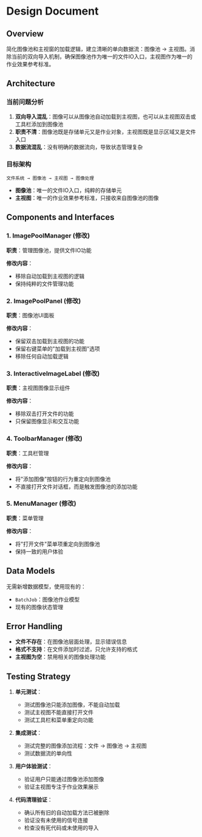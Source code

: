 # Design Document

## Overview

简化图像池和主视窗的加载逻辑，建立清晰的单向数据流：图像池 → 主视图。消除当前的双向导入机制，确保图像池作为唯一的文件IO入口，主视图作为唯一的作业效果参考标准。

## Architecture

### 当前问题分析

1. **双向导入混乱**：图像可以从图像池自动加载到主视图，也可以从主视图双击或工具栏添加到图像池
2. **职责不清**：图像池既是存储单元又是作业对象，主视图既是显示区域又是文件入口
3. **数据流混乱**：没有明确的数据流向，导致状态管理复杂

### 目标架构

```
文件系统 → 图像池 → 主视图 → 图像处理
```

- **图像池**：唯一的文件IO入口，纯粹的存储单元
- **主视图**：唯一的作业效果参考标准，只接收来自图像池的图像

## Components and Interfaces

### 1. ImagePoolManager (修改)

**职责**：管理图像池，提供文件IO功能

**修改内容**：
- 移除自动加载到主视图的逻辑
- 保持纯粹的文件管理功能

### 2. ImagePoolPanel (修改)

**职责**：图像池UI面板

**修改内容**：
- 保留双击加载到主视图的功能
- 保留右键菜单的"加载到主视图"选项
- 移除任何自动加载逻辑

### 3. InteractiveImageLabel (修改)

**职责**：主视图图像显示组件

**修改内容**：
- 移除双击打开文件的功能
- 只保留图像显示和交互功能

### 4. ToolbarManager (修改)

**职责**：工具栏管理

**修改内容**：
- 将"添加图像"按钮的行为重定向到图像池
- 不直接打开文件对话框，而是触发图像池的添加功能

### 5. MenuManager (修改)

**职责**：菜单管理

**修改内容**：
- 将"打开文件"菜单项重定向到图像池
- 保持一致的用户体验

## Data Models

无需新增数据模型，使用现有的：
- `BatchJob`：图像池作业模型
- 现有的图像状态管理

## Error Handling

- **文件不存在**：在图像池层面处理，显示错误信息
- **格式不支持**：在文件添加时过滤，只允许支持的格式
- **主视图为空**：禁用相关的图像处理功能

## Testing Strategy

1. **单元测试**：
   - 测试图像池只能添加图像，不能自动加载
   - 测试主视图不能直接打开文件
   - 测试工具栏和菜单重定向功能

2. **集成测试**：
   - 测试完整的图像添加流程：文件 → 图像池 → 主视图
   - 测试数据流的单向性

3. **用户体验测试**：
   - 验证用户只能通过图像池添加图像
   - 验证主视图专注于作业效果展示

4. **代码清理验证**：
   - 确认所有旧的自动加载方法已被删除
   - 验证没有未使用的信号连接
   - 检查没有死代码或未使用的导入